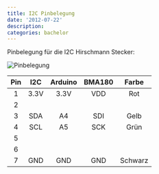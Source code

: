 ```yaml
---
title: I2C Pinbelegung
date: '2012-07-22'
description:
categories: bachelor
---
```



Pinbelegung für die I2C Hirschmann Stecker:  

![Pinbelegung](http://dl.dropbox.com/u/18993829/bachelor/document/hirschmann.png)

| Pin |  I2C  |  Arduino | BMA180 | Farbe |
|:----:|:-------:|:-----------:|:------------:|:--------:|
| 1    |  3.3V |     3.3V   |    VDD    |   Rot   |
| 2    |           |                |                 |            |
| 3    |  SDA |     A4       |     SDI     |  Gelb  |
| 4    |  SCL |     A5       |     SCK    |  Grün  |
| 5    |          |                 |                 |             |
| 6    |           |                |                 |             |
| 7    | GND |   GND    |    GND    | Schwarz |